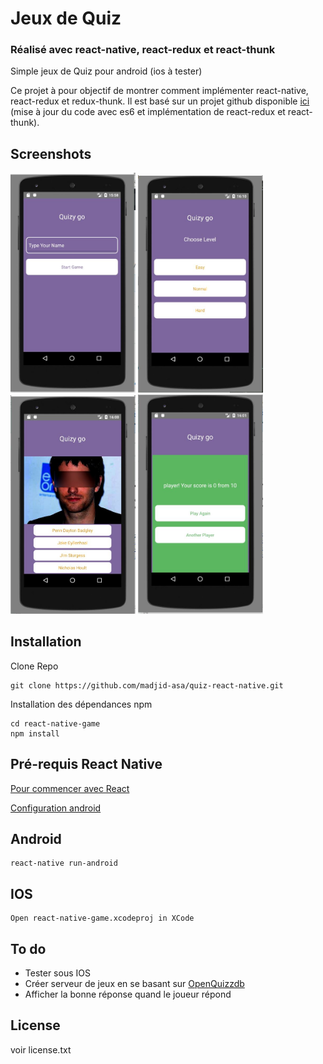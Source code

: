 # Jeux de Quiz 
### Réalisé avec react-native, react-redux et react-thunk
Simple jeux de Quiz pour android (ios à tester)<br />

Ce projet à pour objectif de montrer comment implémenter react-native, react-redux et redux-thunk. Il est basé sur un projet github disponible <a href="">ici</a> (mise à jour du code avec es6 et implémentation de react-redux et react-thunk).

## Screenshots

<img src="https://github.com/madjid-asa/quiz-react-native/blob/master/screenshots/Start.JPG" alt="start" width="200">
<img src="https://github.com/madjid-asa/quiz-react-native/blob/master/screenshots/Choose.JPG" alt="start" width="200">
<img src="https://github.com/madjid-asa/quiz-react-native/blob/master/screenshots/Game.JPG" alt="start" width="200">
<img src="https://github.com/madjid-asa/quiz-react-native/blob/master/screenshots/Finish.JPG" alt="start" width="200">

## Installation

Clone Repo

````
git clone https://github.com/madjid-asa/quiz-react-native.git
````

Installation des dépendances npm

````
cd react-native-game
npm install
````


## Pré-requis React Native

<a href="https://facebook.github.io/react-native/docs/getting-started.html" target="_blank">Pour commencer avec React</a>

<a href="https://facebook.github.io/react-native/docs/android-setup.html" target="_blank">Configuration android</a>

## Android

````
react-native run-android
````

## IOS

````
Open react-native-game.xcodeproj in XCode
````

## To do
<ul>
<li>Tester sous IOS</li>
<li>Créer serveur de jeux en se basant sur <a href="http://openquizzdb.org/accueil.html">OpenQuizzdb</a></li>
<li>Afficher la bonne réponse quand le joueur répond</li>
</ul>

## License

voir license.txt
